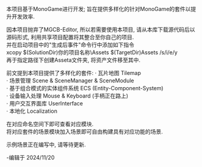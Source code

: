 本项目基于MonoGame进行开发; 旨在提供多样化的针对MonoGame的套件以提升开发效率.  

因本项目抛弃了MGCB-Editor, 所以若需要使用本项目, 请从本库下载源代码后以源码形式, 利用共享项目配置将其整合至你自己的项目.  
并在启动项目中的"生成后事件"命令行中添加如下指令  
xcopy $(SolutionDir)你的项目名称\Assets $(TargetDir)Assets /s/i/e/y  
再于指定路径下创建Asseta文件夹, 将资产文件移至其中.  

前文提到本项目提供了多样化的套件:
· 瓦片地图 Tilemap  
· 场景管理 Scene & SceneManager & SceneModule   
· 基于组合模式的实体组件系统 ECS (Entity-Component-System)   
· 设备输入处理 Mouse & Keyboard (手柄正在路上)  
· 用户交互界面库 UserInterface  
· 本地化 Localization  

在对应命名空间下即可查看对应模块.  
将对应套件的场景模块加入场景即可自由构建具有对应功能的场景.

示例场景正在编写中, 请等待更新.  

-编辑于 2024/11/20
